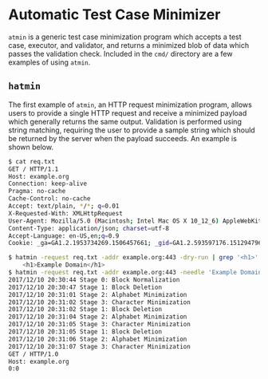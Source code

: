 # Automatic Test Case Minimizer

`atmin` is a generic test case minimization program which accepts a test case,
executor, and validator, and returns a minimized blob of data which passes the
validation check. Included in the `cmd/` directory are a few examples of using
`atmin`.

## `hatmin`

The first example of `atmin`, an HTTP request minimization program, allows
users to provide a single HTTP request and receive a minimized payload which
generally returns the same output. Validation is performed using string
matching, requiring the user to provide a sample string which should be returned
by the server when the payload succeeds. An example is shown below.

```bash
$ cat req.txt
GET / HTTP/1.1
Host: example.org
Connection: keep-alive
Pragma: no-cache
Cache-Control: no-cache
Accept: text/plain, */*; q=0.01
X-Requested-With: XMLHttpRequest
User-Agent: Mozilla/5.0 (Macintosh; Intel Mac OS X 10_12_6) AppleWebKit/537.36 (KHTML, like Gecko) Chrome/62.0.3202.94 Safari/537.36
Content-Type: application/json; charset=utf-8
Accept-Language: en-US,en;q=0.9
Cookie: _ga=GA1.2.1953734269.1506457661; _gid=GA1.2.593597176.1512947963; _gat=1

$ hatmin -request req.txt -addr example.org:443 -dry-run | grep '<h1>'
    <h1>Example Domain</h1>
$ hatmin -request req.txt -addr example.org:443 -needle 'Example Domain'
2017/12/10 20:30:44 Stage 0: Block Normalization
2017/12/10 20:30:47 Stage 1: Block Deletion
2017/12/10 20:31:01 Stage 2: Alphabet Minimization
2017/12/10 20:31:02 Stage 3: Character Minimization
2017/12/10 20:31:02 Stage 1: Block Deletion
2017/12/10 20:31:04 Stage 2: Alphabet Minimization
2017/12/10 20:31:05 Stage 3: Character Minimization
2017/12/10 20:31:05 Stage 1: Block Deletion
2017/12/10 20:31:06 Stage 2: Alphabet Minimization
2017/12/10 20:31:07 Stage 3: Character Minimization
GET / HTTP/1.0
Host: example.org
0:0


```
